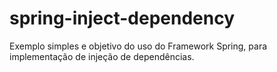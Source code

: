 # spring-inject-dependency
Exemplo simples e objetivo do uso do Framework Spring, para implementação de injeção de dependências.
